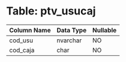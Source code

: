 # Table: ptv_usucaj

| Column Name | Data Type | Nullable |
|-------------|-----------|----------|
| cod_usu | nvarchar | NO |
| cod_caja | char | NO |
